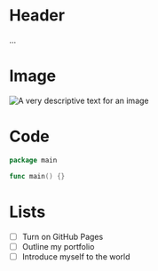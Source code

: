 # Header
...

# Image
![A very descriptive text for an image](https://octodex.github.com/images/yaktocat.png)

# Code
```go
package main

func main() {}
```
# Lists
- [ ] Turn on GitHub Pages
- [ ] Outline my portfolio
- [ ] Introduce myself to the world
